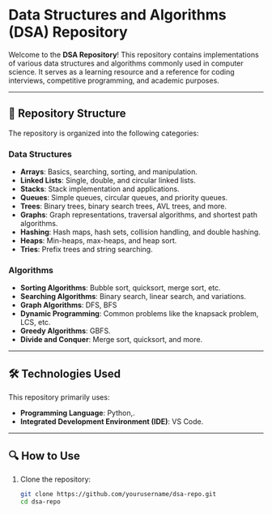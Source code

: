 # Data Structures and Algorithms (DSA) Repository

Welcome to the **DSA Repository**! This repository contains implementations of various data structures and algorithms commonly used in computer science. It serves as a learning resource and a reference for coding interviews, competitive programming, and academic purposes.

---

## 📂 Repository Structure

The repository is organized into the following categories:

### Data Structures
- **Arrays**: Basics, searching, sorting, and manipulation.
- **Linked Lists**: Single, double, and circular linked lists.
- **Stacks**: Stack implementation and applications.
- **Queues**: Simple queues, circular queues, and priority queues.
- **Trees**: Binary trees, binary search trees, AVL trees, and more.
- **Graphs**: Graph representations, traversal algorithms, and shortest path algorithms.
- **Hashing**: Hash maps, hash sets, collision handling, and double hashing.
- **Heaps**: Min-heaps, max-heaps, and heap sort.
- **Tries**: Prefix trees and string searching.

### Algorithms
- **Sorting Algorithms**: Bubble sort, quicksort, merge sort, etc.
- **Searching Algorithms**: Binary search, linear search, and variations.
- **Graph Algorithms**: DFS, BFS
- **Dynamic Programming**: Common problems like the knapsack problem, LCS, etc.
- **Greedy Algorithms**: GBFS.
- **Divide and Conquer**: Merge sort, quicksort, and more.


---

## 🛠 Technologies Used

This repository primarily uses:
- **Programming Language**: Python,.
- **Integrated Development Environment (IDE)**: VS Code.

---

## 🔍 How to Use

1. Clone the repository:
   ```bash
   git clone https://github.com/yourusername/dsa-repo.git
   cd dsa-repo
